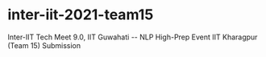 # inter-iit-2021-team15

Inter-IIT Tech Meet 9.0, IIT Guwahati -- NLP High-Prep Event
IIT Kharagpur (Team 15) Submission
